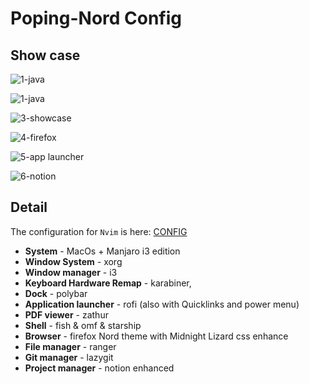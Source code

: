 # Poping-Nord Config

## Show case
![1-java](https://tva1.sinaimg.cn/large/008i3skNgy1gv1s3627cbj61c00u00z802.jpg)

![1-java](https://tva1.sinaimg.cn/large/008i3skNgy1gv5apzwetkj61c00u0gqk02.jpg)

![3-showcase](https://tva1.sinaimg.cn/large/008i3skNgy1gv1s3dd8qhj61c00u0n2802.jpg)

![4-firefox](https://tva1.sinaimg.cn/large/008i3skNgy1gv1s6ftrzdj61c00u0qdc02.jpg)

![5-app launcher](https://tva1.sinaimg.cn/large/008i3skNgy1gv5aqp3x51j61c00u0tc502.jpg)

![6-notion](https://tva1.sinaimg.cn/large/008i3skNgy1gv5b4rhpqtj61c00u0aev02.jpg)

## Detail

The configuration for `Nvim` is here: [CONFIG](https://github.com/mel10c/Nordim)

- **System** - MacOs + Manjaro i3 edition
- **Window System** - xorg
- **Window manager** - i3
- **Keyboard Hardware Remap** - karabiner,
- **Dock** - polybar
- **Application launcher** - rofi (also with Quicklinks and power menu)
- **PDF viewer** - zathur
- **Shell** - fish & omf & starship
- **Browser** - firefox Nord theme with Midnight Lizard css enhance
- **File manager** - ranger
- **Git manager** - lazygit
- **Project manager** - notion enhanced
